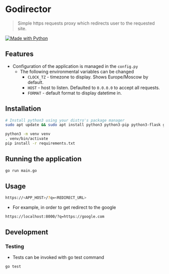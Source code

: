 # Godirector

> Simple https requests proxy which redirects user to the requested site.  

[![Made with Python](https://img.shields.io/badge/Python->=3.6-blue?logo=python&logoColor=white)](https://python.org "Go to Python website")


## Features


- Configuration of the application is managed in the `config.py`
    - The following environmental variables can be changed
        - `CLOCK_TZ` - timezone to display. Shows Europe/Moscow by default.
        - `HOST` - host to listen. Defaulted to `0.0.0.0` to accept all requests. 
        - `FORMAT` - default format to display datetime in.

## Installation

```bash
# Install python3 using your distro's package manager
sudo apt update && sudo apt install python3 python3-pip python3-flask gunicorn

python3 -m venv venv
. venv/bin/activate
pip install -r requirements.txt
```

## Running the application

```bash
go run main.go
```

## Usage


```bash
https://<APP_HOST>/?q=<REDIRECT_URL>
```

- For example, in order to get redirect to the google

```
https://localhost:8000/?q=https://google.com
```

## Development

### Testing

- Tests can be invoked with go test command
```bash
go test
```


 
